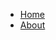 <nav id="site-nav">
<ul>
<li><a href="home.md">Home</a></li>
<li><a href="about.md">About</a></li>
</ul>
</nav>

